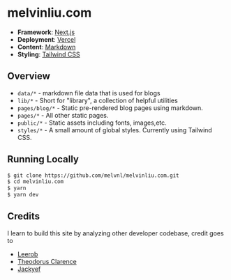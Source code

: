 # melvinliu.com

- **Framework**: [Next.js](https://nextjs.org/)
- **Deployment**: [Vercel](https://vercel.com)
- **Content**: [Markdown](https://github.com/remarkjs/react-markdown)
- **Styling**: [Tailwind CSS](https://tailwindcss.com/)

## Overview

- `data/*` - markdown file data that is used for blogs
- `lib/*` - Short for "library", a collection of helpful utilities
- `pages/blog/*` - Static pre-rendered blog pages using markdown.
- `pages/*` - All other static pages.
- `public/*` - Static assets including fonts, images,etc.
- `styles/*` - A small amount of global styles. Currently using Tailwind CSS.

## Running Locally

```bash
$ git clone https://github.com/melvnl/melvinliu.com.git
$ cd melvinliu.com
$ yarn
$ yarn dev
```

## Credits

I learn to build this site by analyzing other developer codebase, credit goes to  
- [Leerob](https://leerob.io/)
- [Theodorus Clarence](https://theodorusclarence.com/)
- [Jackyef](https://jackyef.com/)
